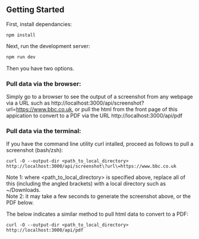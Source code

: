 ## Getting Started

First, install dependancies:

```
npm install
```

Next, run the development server:

```bash
npm run dev
```

Then you have two options.

### Pull data via the browser:

Simply go to a browser to see the output of a screenshot from any webpage via a URL such as http://localhost:3000/api/screenshot?url=https://www.bbc.co.uk, or pull the html from the front page of this appication to convert to a PDF via the URL http://localhost:3000/api/pdf 

### Pull data via the terminal:

If you have the command line utility curl intalled, proceed as follows to pull a screenshot (bash/zsh):


```
curl -O --output-dir <path_to_local_directory> http://localhost:3000/api/screenshot\?url\=https://www.bbc.co.uk
```
Note 1: where <path_to_local_directory> is specified above, replace all of this (including the angled brackets) with a local directory such as ~/Downloads.<br />
Note 2: it may take a few seconds to generate the screenshot above, or the PDF below.

The below indicates a similar method to pull html data to convert to a PDF:

```
curl -O --output-dir <path_to_local_directory> http://localhost:3000/api/pdf
```